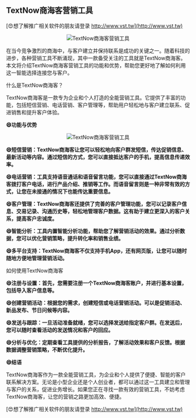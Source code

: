## **TextNow商海客营销工具**

[😍想了解推广相关软件的朋友请登录 http://www.vst.tw](http://www.vst.tw)

 <center><img src="https://vst.tw/MP4/tuiguang/png/5.png" alt="TextNow商海客营销工具"></center>

在当今竞争激烈的商海中，与客户建立并保持联系是成功的关键之一。随着科技的进步，各种营销工具不断涌现，其中一款备受关注的工具就是TextNow商海客。本文将介绍TextNow商海客营销工具的功能和优势，帮助您更好地了解如何利用这一智能选择连接您与客户。

什么是TextNow商海客？

TextNow商海客是一款专为企业和个人打造的全能营销工具。它提供了丰富的功能，包括短信营销、电话营销、客户管理等，帮助用户轻松地与客户建立联系、促进销售和提升客户体验。

**😄功能与优势**

 <center><img src="https://vst.tw/MP4/tuiguang/png/7.png" alt="TextNow商海客营销工具"></center>

**😄短信营销：TextNow商海客让您可以轻松地向客户群发短信，传达促销信息、最新活动等内容。通过短信的方式，您可以直接抵达客户的手机，提高信息传递效率。**

**😄电话营销：工具支持语音通话和语音留言功能，您可以直接通过TextNow商海客拨打客户电话，进行产品介绍、推销等工作。而语音留言则是一种非常有效的方式，让您在未接通的情况下也能传达重要信息。**

**😄客户管理：TextNow商海客还提供了完善的客户管理功能，您可以记录客户信息、交易记录、沟通历史等，轻松地管理客户数据。这有助于建立更深入的客户关系，提高客户忠诚度。**

**😄智能分析：工具内置智能分析功能，帮助您了解营销活动的效果。通过分析数据，您可以优化营销策略，提升转化率和销售业绩。**

**😄多平台支持：TextNow商海客不仅支持手机App，还有网页版，让您可以随时随地方便地管理营销活动。**

如何使用TextNow商海客

**😄注册与设置：首先，您需要注册一个TextNow商海客账户，并进行基本设置，包括导入客户信息等。**

**😄创建营销活动：根据您的需求，创建短信或电话营销活动。可以是促销活动、新品发布、节日问候等内容。**

**😄发送与跟踪：一旦活动准备就绪，您可以选择发送给指定客户群。在发送后，您可以随时查看活动的发送情况和客户的回应。**

**😄分析与优化：定期查看工具提供的分析报告，了解活动效果和客户反馈。根据数据调整营销策略，不断优化提升。**

**😄结语**

TextNow商海客作为一款全能营销工具，为企业和个人提供了便捷、智能的客户联系解决方案。无论是小型企业还是个人创业者，都可以通过这一工具建立和管理与客户的关系，促进业务增长。如果您正在寻找一款有效的营销工具，不妨考虑TextNow商海客，让您的营销之路更加高效、便捷。

[😍想了解推广相关软件的朋友请登录 http://www.vst.tw](http://www.vst.tw)



